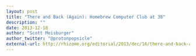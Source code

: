 ```yaml
---
layout: post
title: "There and Back (Again): Homebrew Computer Club at 38"
description: ""
date: 2013-12-18
author: "Scott Meisburger"
author_twitter: "@protonpopsicle"
external-url: http://rhizome.org/editorial/2013/dec/16/there-and-back-again-homebrew-computer-club-38/
---
```

